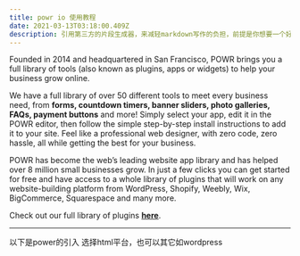 ```yaml
---
title: powr io 使用教程
date: 2021-03-13T03:18:00.409Z
description: 引用第三方的片段生成器，来减轻markdown写作的负担，前提是你想要一个好看的页面，而非快速记录idea。
---
```

<!--StartFragment-->

Founded in 2014 and headquartered in San Francisco, POWR brings you a full library of tools (also known as plugins, apps or widgets) to help your business grow online.

We have a full library of over 50 different tools to meet every business need, from **forms, countdown timers, banner sliders, photo galleries, FAQs, payment buttons** and more! Simply select your app, edit it in the POWR editor, then follow the simple step-by-step install instructions to add it to your site. Feel like a professional web designer, with zero code, zero hassle, all while getting the best for your business.

POWR has become the web’s leading website app library and has helped over 8 million small businesses grow. In just a few clicks you can get started for free and have access to a whole library of plugins that will work on any website-building platform from WordPress, Shopify, Weebly, Wix, BigCommerce, Squarespace and many more.

Check out our full library of plugins **[here](https://www.powr.io/plugins)**.

<!--EndFragment-->
---
以下是power的引入 
选择html平台，也可以其它如wordpress

<div class="powr-mailing-list" id="b11f4729_1615605154"></div><script src="https://www.powr.io/powr.js?platform=html"></script>